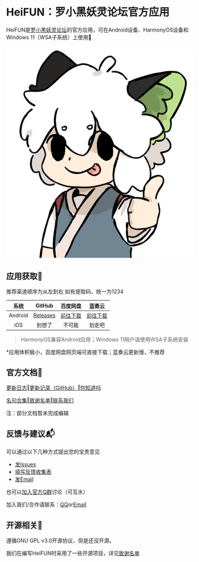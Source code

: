 # HeiFUN：罗小黑妖灵论坛官方应用

HeiFUN是[罗小黑妖灵论坛](www.heibbs.net)的官方应用，可在Android设备、HarmonyOS设备和Windows 11（WSA子系统）上使用:partying_face:

![高清大Logo](HeiFUN.jpg)

## 应用获取:tada:

推荐渠道顺序为从左到右  如有提取码，统一为1234

|系统|GitHub|百度网盘|蓝奏云|
|:---:|:---:|:---:|:---:|
|Android|[Releases](https://github.com/Hakuin123/HeiFUN/releases)|[前往下载](https://pan.baidu.com/s/1XDcHoSnAzZu8xqU7-MAeEw?pwd=1234)|[前往下载](https://www.lanzoul.com/b01zuyyvg)
|iOS|别想了|不可能|划走吧|

>HarmonyOS兼容Android应用；Windows 11用户请使用WSA子系统安装

*应用体积极小，百度网盘网页端可直接下载；蓝奏云更新慢，不推荐

## 官方文档:open_book:

[更新日志](https://docs.qq.com/doc/DQ3FBUnh1SkhXWmdT)‖[更新记录（GitHub）](https://github.com/Hakuin123/HeiFUN/releases)‖[你知道吗](docs/你知道吗.md)

[名句合集](docs/名句合集.xlsx)‖[致谢名单](docs/致谢名单.md)‖[联系我们](mailto:HK256@qq.com)

注：部分文档暂未完成编辑

## 反馈与建议📬

可以通过以下几种方式提出您的宝贵意见
- [发Issues](https://github.com/Hakuin123/HeiFUN/issues/new)
- [填写反馈收集表](https://docs.qq.com/form/page/DQ2NXSldJcWNkVFF5)
- [发Email](mailto:HK256@qq.com)

也可以[加入官方Q群](https://jq.qq.com/?_wv=1027&k=ayoFBVSC)讨论（可互水）

加入我们/合作请联系：[QQ](https://qm.qq.com/cgi-bin/qm/qr?k=iE7z_j06ND76LrxjLnNYuat2bJRfjk0p&noverify=0)or[Email](mailto:HK256@qq.com)


## 开源相关:link:

遵循GNU GPL v3.0开源协议，但是还没开源。

我们在编写HeiFUN时采用了一些开源项目，详见[致谢名单](docs/致谢名单.md)
